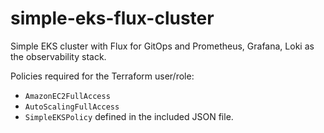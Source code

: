 # simple-eks-flux-cluster

Simple EKS cluster with Flux for GitOps and Prometheus, Grafana, Loki as the observability stack.

Policies required for the Terraform user/role:

* `AmazonEC2FullAccess`
* `AutoScalingFullAccess`
* `SimpleEKSPolicy` defined in the included JSON file.
